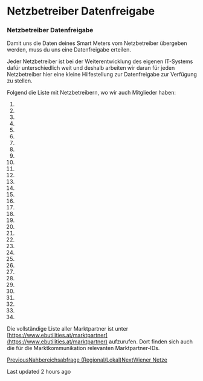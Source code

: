 # Netzbetreiber Datenfreigabe

### Netzbetreiber Datenfreigabe

Damit uns die Daten deines Smart Meters vom Netzbetreiber übergeben werden, muss du uns eine Datenfreigabe erteilen.

Jeder Netzbetreiber ist bei der Weiterentwicklung des eigenen IT-Systems dafür unterschiedlich weit und deshalb arbeiten wir daran für jeden Netzbetreiber hier eine kleine Hilfestellung zur Datenfreigabe zur Verfügung zu stellen.

Folgend die Liste mit Netzbetreibern, wo wir auch Mitglieder haben:

1.
2.
3.
4.
5.
6.
7.
8.
9.
10.
11.
12.
13.
14.
15.
16.
17.
18.
19.
20.
21.
22.
23.
24.
25.
26.
27.
28.
29.
30.
31.
32.
33.
34.

Die vollständige Liste aller Marktpartner ist unter [https://www.ebutilities.at/marktpartner](https://www.ebutilities.at/marktpartner) aufzurufen. Dort finden sich auch die für die Marktkommunikation relevanten Marktpartner-IDs.

[PreviousNahbereichsabfrage (Regional/Lokal)](broken-reference)[NextWiener Netze](<.gitbook/assets/wiener netze>)

Last updated 2 hours ago
